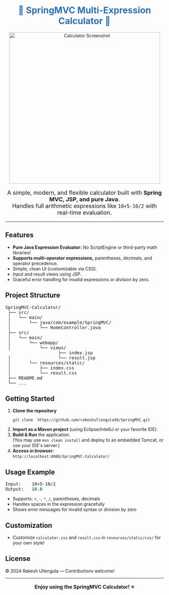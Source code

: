 <!--
  SpringMVC Calculator README
  Filename: README.md
-->

<h1 align="center" style="color:#2971c2;">🌟 SpringMVC Multi-Expression Calculator 🌟</h1>

<p align="center">
  <img src="images/calculator_demo.png" alt="Calculator Screenshot" width="480"/>
</p>

<p align="center" style="font-size:18px;">
  A simple, modern, and flexible calculator built with <b>Spring MVC, JSP, and pure Java</b>.<br>
  Handles full arithmetic expressions like <code>10+5-10/2</code> with real-time evaluation.
</p>

<hr>

<h2>Features</h2>
<ul>
  <li> <b>Pure Java Expression Evaluator:</b> No ScriptEngine or third-party math libraries!</li>
  <li> <b>Supports multi-operator expressions,</b> parentheses, decimals, and operator precedence.</li>
  <li> Simple, clean UI (customizable via CSS).</li>
  <li> Input and result views using JSP.</li>
  <li> Graceful error handling for invalid expressions or division by zero.</li>
</ul>

<h2> Project Structure</h2>

<pre>
SpringMVC-Calculator/
 ├── src/
 │   └── main/
 │       └── java/com/example/SpringMVC/
 │           └── HomeController.java
 ├── src/
 │   └── main/
 │       └── webapp/
 │           └── views/
                    ├── index.jsp
 │                  └── result.jsp
 │       └── resources/static/
 │           ├── index.css
 │           └── result.css
 ├── README.md
 └── ...
</pre>

<h2>Getting Started</h2>

<ol>
  <li>
    <b>Clone the repository</b>
    <pre><code>git clone  https://github.com/rakeshullengula56/SpringMVC.git</code></pre>
  </li>
  <li>
    <b>Import as a Maven project</b> (using Eclipse/IntelliJ or your favorite IDE).
  </li>
  <li>
    <b>Build &amp; Run</b> the application.<br>
    (You may use <code>mvn clean install</code> and deploy to an embedded Tomcat, or use your IDE's server.)
  </li>
  <li>
    <b>Access in browser:</b><br>
    <code>http://localhost:8080/SpringMVC-Calculator/</code>
  </li>
</ol>

<h2>Usage Example</h2>

<pre>
Input:    10+5-10/2
Output:   <span style="color:#208740;font-weight:bold;">10.0</span>
</pre>

<ul>
  <li>Supports: <code>+</code>, <code>-</code>, <code>*</code>, <code>/</code>, parentheses, decimals</li>
  <li>Handles spaces in the expression gracefully</li>
  <li>Shows error messages for invalid syntax or division by zero</li>
</ul>

<h2>Customization</h2>
<ul>
  <li>Customize <code>calculator.css</code> and <code>result.css</code> in <code>resources/static/css/</code> for your own style!</li>
</ul>

<h2>License</h2>
<p>
  &copy; 2024 Rakesh Ullengula &mdash; Contributions welcome!
</p>

---

<p align="center" style="font-size:16px">
  <b>Enjoy using the SpringMVC Calculator! ⭐️</b>
</p>

